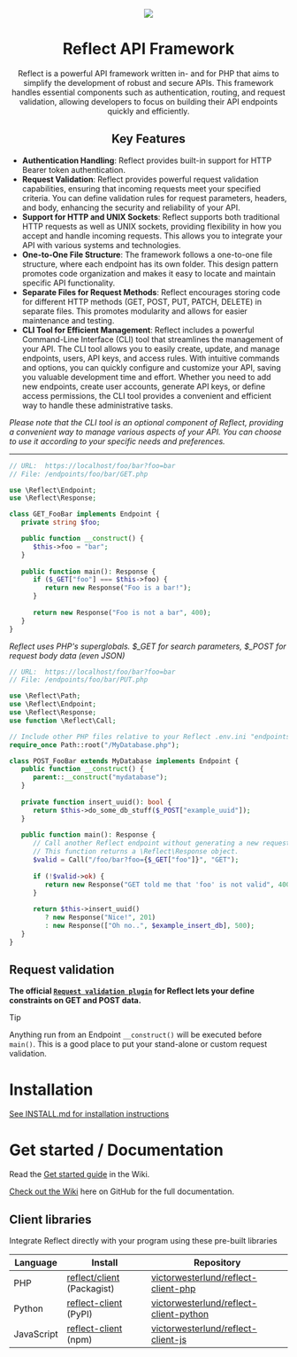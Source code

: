 <p align="center">
   <img src="https://github.com/VictorWesterlund/reflect/assets/35688133/274464b2-04b4-430f-bf4e-73d77e023bee">
</p>
<h1 align="center">Reflect API Framework</h1>

<p align="center">Reflect is a powerful API framework written in- and for PHP that aims to simplify the development of robust and secure APIs. This framework handles essential components such as authentication, routing, and request validation, allowing developers to focus on building their API endpoints quickly and efficiently.</p>

<h2 align="center">Key Features</h2>

- **Authentication Handling**: Reflect provides built-in support for HTTP Bearer token authentication.
- **Request Validation**: Reflect provides powerful request validation capabilities, ensuring that incoming requests meet your specified criteria. You can define validation rules for request parameters, headers, and body, enhancing the security and reliability of your API.
- **Support for HTTP and UNIX Sockets**: Reflect supports both traditional HTTP requests as well as UNIX sockets, providing flexibility in how you accept and handle incoming requests. This allows you to integrate your API with various systems and technologies.
- **One-to-One File Structure**: The framework follows a one-to-one file structure, where each endpoint has its own folder. This design pattern promotes code organization and makes it easy to locate and maintain specific API functionality.
- **Separate Files for Request Methods**: Reflect encourages storing code for different HTTP methods (GET, POST, PUT, PATCH, DELETE) in separate files. This promotes modularity and allows for easier maintenance and testing.
- **CLI Tool for Efficient Management**: Reflect includes a powerful Command-Line Interface (CLI) tool that streamlines the management of your API. The CLI tool allows you to easily create, update, and manage endpoints, users, API keys, and access rules. With intuitive commands and options, you can quickly configure and customize your API, saving you valuable development time and effort. Whether you need to add new endpoints, create user accounts, generate API keys, or define access permissions, the CLI tool provides a convenient and efficient way to handle these administrative tasks.

*Please note that the CLI tool is an optional component of Reflect, providing a convenient way to manage various aspects of your API. You can choose to use it according to your specific needs and preferences.*

---

```php
// URL:  https://localhost/foo/bar?foo=bar
// File: /endpoints/foo/bar/GET.php

use \Reflect\Endpoint;
use \Reflect\Response;

class GET_FooBar implements Endpoint {
   private string $foo;

   public function __construct() {
      $this->foo = "bar";
   }
   
   public function main(): Response {
      if ($_GET["foo"] === $this->foo) {
         return new Response("Foo is a bar!");
      }
      
      return new Response("Foo is not a bar", 400);
   }
}
```
*Reflect uses PHP's superglobals. $_GET for search parameters, $_POST for request body data (even JSON)*

```php
// URL:  https://localhost/foo/bar?foo=bar
// File: /endpoints/foo/bar/PUT.php

use \Reflect\Path;
use \Reflect\Endpoint;
use \Reflect\Response;
use function \Reflect\Call;

// Include other PHP files relative to your Reflect .env.ini "endpoints"
require_once Path::root("/MyDatabase.php");

class POST_FooBar extends MyDatabase implements Endpoint {
   public function __construct() {      
      parent::__construct("mydatabase");
   }
   
   private function insert_uuid(): bool {
      return $this->do_some_db_stuff($_POST["example_uuid"]);
   }
   
   public function main(): Response {
      // Call another Reflect endpoint without generating a new request with \Reflect\Call
      // This function returns a \Reflect\Response object.
      $valid = Call("/foo/bar?foo={$_GET["foo"]}", "GET");
      
      if (!$valid->ok) {
         return new Response("GET told me that 'foo' is not valid", 400);
      }
      
      return $this->insert_uuid() 
         ? new Response("Nice!", 201)
         : new Response(["Oh no..", $example_insert_db], 500);
   }
}
```

## Request validation

**The official [`Request validation plugin`](https://github.com/VictorWesterlund/reflect-rules-plugin) for Reflect lets your define constraints on GET and POST data.**

> [!TIP]
> Anything run from an Endpoint `__construct()` will be executed before `main()`. This is a good place to put your stand-alone or custom request validation.

# Installation

[See INSTALL.md for installation instructions](https://github.com/VictorWesterlund/reflect/blob/master/INSTALL.md)

# Get started / Documentation

Read the [Get started guide](https://github.com/VictorWesterlund/reflect/wiki/Get-Started) in the Wiki.

[Check out the Wiki](https://github.com/VictorWesterlund/reflect/wiki) here on GitHub for the full documentation.

## Client libraries

Integrate Reflect directly with your program using these pre-built libraries

Language|Install|Repository
---|---|---
PHP|[reflect/client](https://packagist.org/packages/reflect/client) (Packagist)|[victorwesterlund/reflect-client-php](https://github.com/VictorWesterlund/reflect-client-php)
Python|[reflect-client](https://pypi.org/project/reflect-client/) (PyPI)|[victorwesterlund/reflect-client-python](https://github.com/VictorWesterlund/reflect-client-python)
JavaScript|[reflect-client](https://www.npmjs.com/package/reflect-client) (npm)|[victorwesterlund/reflect-client-js](https://github.com/VictorWesterlund/reflect-client-js)
